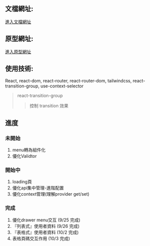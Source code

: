 ## 文檔網址: 
[進入文檔網址](https://hackmd.io/KLfkOiHeQSKbyAsXW783qQ?view)

## 原型網址:
[進入原型網址](https://www.figma.com/proto/pkCVS02nlmputhnsyDmk1Y/l8-upgrade?node-id=709%3A29&scaling=contain&page-id=709%3A12&starting-point-node-id=709%3A29&show-proto-sidebar=1)

## 使用技術:
React, react-dom, react-router, react-router-dom, tailwindcss, react-transition-group, use-context-selector

> react-transition-group
>> 控制 transition 效果

## 進度

### 未開始

1. menu轉為組件化
2. 優化Validtor

### 開始中

1. loading頁
2. 優化api集中管理-進階配置 
3. 優化context管理(理解provider get/set)

### 完成

1. 優化drawer menu交互 (9/25 完成)
2. 『列表式』使用者資料 (9/26 完成)
3. 『表格式』使用者資料 (10/2 完成)
4. 表格頁碼交互作用 (10/3 完成)


